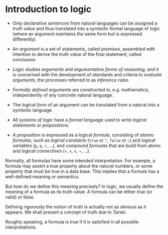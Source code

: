 # Introduction to logic

* Only *declarative sentences* from natural languages can be assigned a *truth value* and thus translated into a symbolic formal language of logic (where an argument maintains the same form but is expressed differently).

* An *argument* is a set of statements, called *premises*, assembled with intention to derive the truth value of the final statement, called *conclusion*.

* *Logic* studies *arguments* and *argumentative forms of reasoning*, and it is concerned with the development of standards and criteria to *evaluate arguments*, the processes referred to as *inference rules*.

* *Formally defined arguments* are constructed in, e.g. mathematics, independently of any concrete natural language.

* The *logical form* of an argument can be translated from a natural into a symbolic language.

* All *systems of logic* have a *formal language* used to write *logical statements* or *propositions*.

* A proposition is expressed as a logical *formula*, consisting of *atomic formulas*, such as *logical constants* (`true` or `⟙`, `false` or `⟘`) and *logical variables* (`p`, `q`, `r`, …), and *compound formulas* that are build from atoms and *logical connectives* (`¬`, `∧`, `∨`, `→`, …).


Normally, all formulas have some intended interpretation. For example, a formula may assert a true property about the natural numbers, or some property that must be true in a data base. This implies that a formula has a well-defined meaning or semantics.

But how do we define this meaning precisely? In logic, we usually define the meaning of a formula as its truth value. A formula can be either true (or valid) or false.

Defining rigorously the notion of truth is actually not as obvious as it appears. We shall present a concept of truth due to Tarski.

Roughly speaking, a formula is true if it is satisfied in all possible interpretations.
